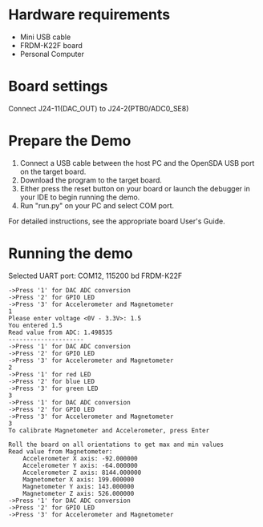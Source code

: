 Hardware requirements
=====================
- Mini USB cable
- FRDM-K22F board
- Personal Computer

Board settings
==============
Connect J24-11(DAC_OUT) to J24-2(PTB0/ADC0_SE8)


Prepare the Demo
===============
1.  Connect a USB cable between the host PC and the OpenSDA USB port on the target board.
2.  Download the program to the target board.
3.  Either press the reset button on your board or launch the debugger in your IDE to begin running the demo.
4.  Run "run.py" on your PC and select COM port.

For detailed instructions, see the appropriate board User's Guide.

Running the demo
================
Selected UART port: COM12, 115200 bd
FRDM-K22F
~~~~~~~~~~~~~~~~~~~~~~~~~~~~~~~~~~~~~~~~~~~~~~~~~~~~~~
->Press '1' for DAC ADC conversion
->Press '2' for GPIO LED
->Press '3' for Accelerometer and Magnetometer
1
Please enter voltage <0V - 3.3V>: 1.5
You entered 1.5
Read value from ADC: 1.498535
---------------------
->Press '1' for DAC ADC conversion
->Press '2' for GPIO LED
->Press '3' for Accelerometer and Magnetometer
2
->Press '1' for red LED
->Press '2' for blue LED
->Press '3' for green LED
3
->Press '1' for DAC ADC conversion
->Press '2' for GPIO LED
->Press '3' for Accelerometer and Magnetometer
3
To calibrate Magnetometer and Accelerometer, press Enter

Roll the board on all orientations to get max and min values
Read value from Magnetometer:
    Accelerometer X axis: -92.000000
    Accelerometer Y axis: -64.000000
    Accelerometer Z axis: 8144.000000
    Magnetometer X axis: 199.000000
    Magnetometer Y axis: 143.000000
    Magnetometer Z axis: 526.000000
->Press '1' for DAC ADC conversion
->Press '2' for GPIO LED
->Press '3' for Accelerometer and Magnetometer
~~~~~~~~~~~~~~~~~~~~~~~~~~~~~~~~~~~~~~~~~~~~~~~~~~~~~~
